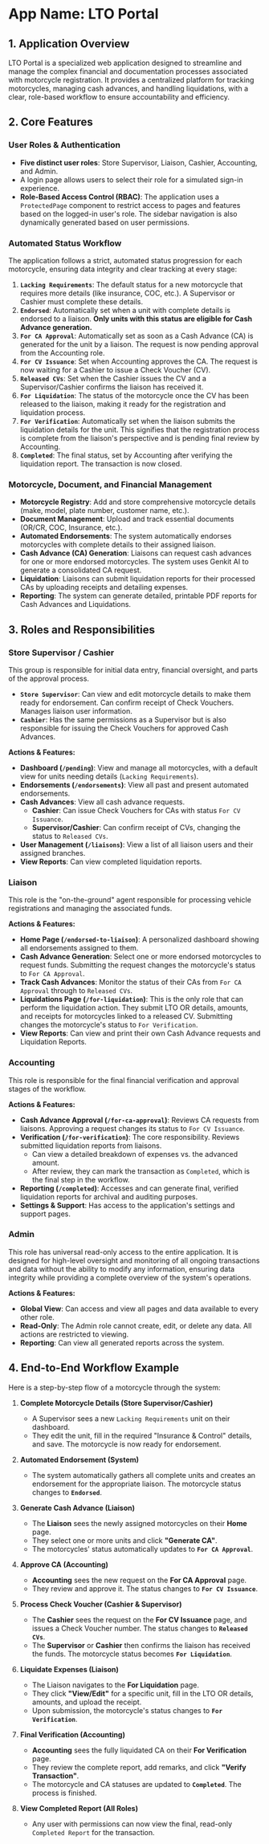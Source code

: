 # App Name: LTO Portal

## 1. Application Overview
LTO Portal is a specialized web application designed to streamline and manage the complex financial and documentation processes associated with motorcycle registration. It provides a centralized platform for tracking motorcycles, managing cash advances, and handling liquidations, with a clear, role-based workflow to ensure accountability and efficiency.

## 2. Core Features

### User Roles & Authentication
- **Five distinct user roles**: Store Supervisor, Liaison, Cashier, Accounting, and Admin.
- A login page allows users to select their role for a simulated sign-in experience.
- **Role-Based Access Control (RBAC)**: The application uses a `ProtectedPage` component to restrict access to pages and features based on the logged-in user's role. The sidebar navigation is also dynamically generated based on user permissions.

### Automated Status Workflow
The application follows a strict, automated status progression for each motorcycle, ensuring data integrity and clear tracking at every stage:
1.  **`Lacking Requirements`**: The default status for a new motorcycle that requires more details (like insurance, COC, etc.). A Supervisor or Cashier must complete these details.
2.  **`Endorsed`**: Automatically set when a unit with complete details is endorsed to a liaison. **Only units with this status are eligible for Cash Advance generation.**
3.  **`For CA Approval`**: Automatically set as soon as a Cash Advance (CA) is generated for the unit by a liaison. The request is now pending approval from the Accounting role.
4.  **`For CV Issuance`**: Set when Accounting approves the CA. The request is now waiting for a Cashier to issue a Check Voucher (CV).
5.  **`Released CVs`**: Set when the Cashier issues the CV and a Supervisor/Cashier confirms the liaison has received it.
6.  **`For Liquidation`**: The status of the motorcycle once the CV has been released to the liaison, making it ready for the registration and liquidation process.
7.  **`For Verification`**: Automatically set when the liaison submits the liquidation details for the unit. This signifies that the registration process is complete from the liaison's perspective and is pending final review by Accounting.
8.  **`Completed`**: The final status, set by Accounting after verifying the liquidation report. The transaction is now closed.

### Motorcycle, Document, and Financial Management
- **Motorcycle Registry**: Add and store comprehensive motorcycle details (make, model, plate number, customer name, etc.).
- **Document Management**: Upload and track essential documents (OR/CR, COC, Insurance, etc.).
- **Automated Endorsements**: The system automatically endorses motorcycles with complete details to their assigned liaison.
- **Cash Advance (CA) Generation**: Liaisons can request cash advances for one or more endorsed motorcycles. The system uses Genkit AI to generate a consolidated CA request.
- **Liquidation**: Liaisons can submit liquidation reports for their processed CAs by uploading receipts and detailing expenses.
- **Reporting**: The system can generate detailed, printable PDF reports for Cash Advances and Liquidations.

## 3. Roles and Responsibilities

### Store Supervisor / Cashier
This group is responsible for initial data entry, financial oversight, and parts of the approval process.
- **`Store Supervisor`**: Can view and edit motorcycle details to make them ready for endorsement. Can confirm receipt of Check Vouchers. Manages liaison user information.
- **`Cashier`**: Has the same permissions as a Supervisor but is also responsible for issuing the Check Vouchers for approved Cash Advances.

**Actions & Features:**
- **Dashboard (`/pending`)**: View and manage all motorcycles, with a default view for units needing details (`Lacking Requirements`).
- **Endorsements (`/endorsements`)**: View all past and present automated endorsements.
- **Cash Advances**: View all cash advance requests.
  - **Cashier**: Can issue Check Vouchers for CAs with status `For CV Issuance`.
  - **Supervisor/Cashier**: Can confirm receipt of CVs, changing the status to `Released CVs`.
- **User Management (`/liaisons`)**: View a list of all liaison users and their assigned branches.
- **View Reports**: Can view completed liquidation reports.

### Liaison
This role is the "on-the-ground" agent responsible for processing vehicle registrations and managing the associated funds.

**Actions & Features:**
- **Home Page (`/endorsed-to-liaison`)**: A personalized dashboard showing all endorsements assigned to them.
- **Cash Advance Generation**: Select one or more endorsed motorcycles to request funds. Submitting the request changes the motorcycle's status to `For CA Approval`.
- **Track Cash Advances**: Monitor the status of their CAs from `For CA Approval` through to `Released CVs`.
- **Liquidations Page (`/for-liquidation`)**: This is the only role that can perform the liquidation action. They submit LTO OR details, amounts, and receipts for motorcycles linked to a released CV. Submitting changes the motorcycle's status to `For Verification`.
- **View Reports**: Can view and print their own Cash Advance requests and Liquidation Reports.

### Accounting
This role is responsible for the final financial verification and approval stages of the workflow.

**Actions & Features:**
- **Cash Advance Approval (`/for-ca-approval`)**: Reviews CA requests from liaisons. Approving a request changes its status to `For CV Issuance`.
- **Verification (`/for-verification`)**: The core responsibility. Reviews submitted liquidation reports from liaisons.
  - Can view a detailed breakdown of expenses vs. the advanced amount.
  - After review, they can mark the transaction as `Completed`, which is the final step in the workflow.
- **Reporting (`/completed`)**: Accesses and can generate final, verified liquidation reports for archival and auditing purposes.
- **Settings & Support**: Has access to the application's settings and support pages.

### Admin
This role has universal read-only access to the entire application. It is designed for high-level oversight and monitoring of all ongoing transactions and data without the ability to modify any information, ensuring data integrity while providing a complete overview of the system's operations.

**Actions & Features:**
- **Global View**: Can access and view all pages and data available to every other role.
- **Read-Only**: The Admin role cannot create, edit, or delete any data. All actions are restricted to viewing.
- **Reporting**: Can view all generated reports across the system.

## 4. End-to-End Workflow Example

Here is a step-by-step flow of a motorcycle through the system:

1.  **Complete Motorcycle Details (Store Supervisor/Cashier)**
    - A Supervisor sees a new `Lacking Requirements` unit on their dashboard.
    - They edit the unit, fill in the required "Insurance & Control" details, and save. The motorcycle is now ready for endorsement.

2.  **Automated Endorsement (System)**
    - The system automatically gathers all complete units and creates an endorsement for the appropriate liaison. The motorcycle status changes to **`Endorsed`**.

3.  **Generate Cash Advance (Liaison)**
    - The **Liaison** sees the newly assigned motorcycles on their **Home** page.
    - They select one or more units and click **"Generate CA"**.
    - The motorcycles' status automatically updates to **`For CA Approval`**.

4.  **Approve CA (Accounting)**
    - **Accounting** sees the new request on the **For CA Approval** page.
    - They review and approve it. The status changes to **`For CV Issuance`**.

5.  **Process Check Voucher (Cashier & Supervisor)**
    - The **Cashier** sees the request on the **For CV Issuance** page, and issues a Check Voucher number. The status changes to **`Released CVs`**.
    - The **Supervisor** or **Cashier** then confirms the liaison has received the funds. The motorcycle status becomes **`For Liquidation`**.

6.  **Liquidate Expenses (Liaison)**
    - The Liaison navigates to the **For Liquidation** page.
    - They click **"View/Edit"** for a specific unit, fill in the LTO OR details, amounts, and upload the receipt.
    - Upon submission, the motorcycle's status changes to **`For Verification`**.

7.  **Final Verification (Accounting)**
    - **Accounting** sees the fully liquidated CA on their **For Verification** page.
    - They review the complete report, add remarks, and click **"Verify Transaction"**.
    - The motorcycle and CA statuses are updated to **`Completed`**. The process is finished.

8.  **View Completed Report (All Roles)**
    - Any user with permissions can now view the final, read-only `Completed Report` for the transaction.
